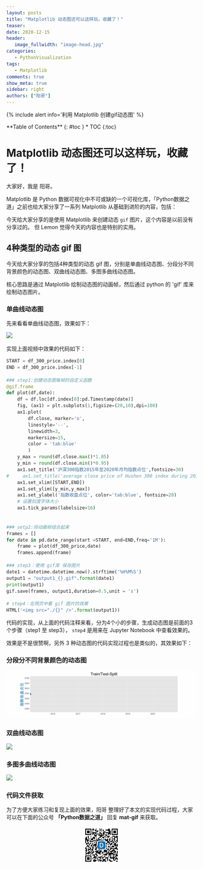```yaml
---
layout: posts
title: "Matplotlib 动态图还可以这样玩，收藏了！"
teaser:
date: 2020-12-15
header:
   image_fullwidth: "image-head.jpg"
categories:
   - PythonVisualization
tags:    
   - Matplotlib
comments: true
show_meta: true
sidebar: right
authors: ["阳哥"]
---
```


{% include alert info='利用 Matplotlib 创建gif动态图' %}

<div class="panel radius" markdown="1">
**Table of Contents**
{: #toc }
*  TOC
{:toc}
</div>

# Matplotlib 动态图还可以这样玩，收藏了！

大家好，我是 阳哥。

Matplotlib 是 Python 数据可视化中不可或缺的一个可视化库，「Python数据之道」之前也给大家分享了一系列 Matplotlib 从基础到进阶的内容，包括：

今天给大家分享的是使用 Matplotlib 来创建动态 `gif` 图片，这个内容是以前没有分享过的。 但 Lemon 觉得今天的内容也是特别的实用。

## 4种类型的动态 gif 图

今天给大家分享的包括4种类型的动态 gif 图，分别是单曲线动态图、分段分不同背景颜色的动态图、双曲线动态图、多图多曲线动态图。

核心思路是通过 Matplotlib 绘制动态图的动画帧，然后通过 python 的 'gif' 库来绘制动态图片。

### 单曲线动态图

先来看看单曲线动态图，效果如下：

![](/images/posts/202012-matplotlib-gif/mat-1.gif)

<!-- /Users/lemon/Documents/Github/liyangbit.github.io/images/posts/202012-matplotlib-gif/mat-1.gif -->

实现上面视频中效果的代码如下：

```python
START = df_300_price.index[0]
END = df_300_price.index[-1]

### step1:创建动态图每帧的自定义函数
@gif.frame
def plot(df,date):
    df = df.loc[df.index[0]:pd.Timestamp(date)]
    fig, (ax1) = plt.subplots(1,figsize=(20,10),dpi=100)
    ax1.plot(
        df.close, marker='o',
        linestyle='--',
        linewidth=3,
        markersize=15,
        color = 'tab:blue'
        )
    y_max = round(df.close.max()*1.05)
    y_min = round(df.close.min()*0.95)
    ax1.set_title('沪深300指数2015年至2020年月均指数点位',fontsize=30)
#     ax1.set_title('average close price of Hushen 300 index during 2010 to 2020', fontsize=30)
    ax1.set_xlim([START,END])
    ax1.set_ylim([y_min,y_max])
    ax1.set_ylabel('指数收盘点位', color='tab:blue', fontsize=20) 
    # 设置刻度字体大小
    ax1.tick_params(labelsize=16)

    
### setp2:将动画帧组合起来
frames = []
for date in pd.date_range(start =START, end=END,freq='1M'):
    frame = plot(df_300_price,date)
    frames.append(frame)
    
### step3：使用 gif库 保存图片
date1 = datetime.datetime.now().strftime('%H%M%S')
output1 = "output1_{}.gif".format(date1)
print(output1)
gif.save(frames, output1,duration=0.5,unit = 's')

# step4：在网页中看 gif 图片的效果
HTML('<img src="./{}" />'.format(output1))
```

代码的实现，从上面的代码注释来看，分为4个小的步骤，生成动态图是前面的3个步骤（step1 至 step3）， `step4` 是用来在 Jupyter Notebook 中查看效果的。

效果是不是很赞啊，另外 3 种动态图的代码实现过程也是类似的，其效果如下：

### 分段分不同背景颜色的动态图

![](/images/posts/202012-matplotlib-gif/mat-2.gif)

### 双曲线动态图

![](/images/posts/202012-matplotlib-gif/mat-3.gif)

### 多图多曲线动态图

![](/images/posts/202012-matplotlib-gif/mat-4.gif)

### 代码文件获取

为了方便大家练习和复现上面的效果，阳哥 整理好了本文的实现代码过程，大家可以在下面的公众号 **「Python数据之道」** 回复 **mat-gif** 来获取。

<div align="center">
    <img src="/images/qrcode.jpg" width="20%">
</div>
